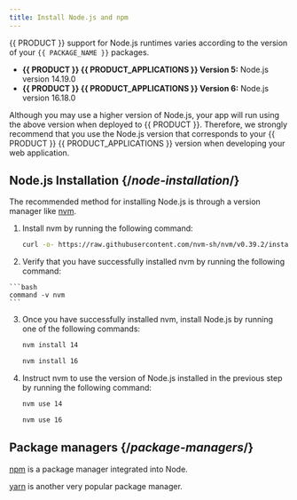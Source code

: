 ```yaml
---
title: Install Node.js and npm
---
```


{{ PRODUCT }} support for Node.js runtimes varies according to the version of your `{{ PACKAGE_NAME }}` packages.

-   **{{ PRODUCT }} {{ PRODUCT_APPLICATIONS }} Version 5:** Node.js version 14.19.0
-   **{{ PRODUCT }} {{ PRODUCT_APPLICATIONS }} Version 6:** Node.js version 16.18.0

Although you may use a higher version of Node.js, your app will run using the above version when deployed to {{ PRODUCT }}. Therefore, we strongly recommend that you use the Node.js version that corresponds to your {{ PRODUCT }} {{ PRODUCT_APPLICATIONS }} version when developing your web application.

## Node.js Installation {/*node-installation*/}

The recommended method for installing Node.js is through a version manager like [nvm](https://github.com/nvm-sh/nvm).

1.  Install nvm by running the following command:

    ```bash
    curl -o- https://raw.githubusercontent.com/nvm-sh/nvm/v0.39.2/install.sh | bash
    ```

2.   Verify that you have successfully installed nvm by running the following command:

    ```bash
    command -v nvm
    ```

3.  Once you have successfully installed nvm, install Node.js by running one of the following commands:

    <SnippetGroup>

    ```bash tabLabel={{ PRODUCT }}&nbsp;Version&nbsp;5
    nvm install 14
    ```
    ```bash tabLabel={{ PRODUCT }}&nbsp;Version&nbsp;6
    nvm install 16
    ```

    </SnippetGroup>

4.  Instruct nvm to use the version of Node.js installed in the previous step by running the following command:

    <SnippetGroup>

    ```bash tabLabel={{ PRODUCT }}&nbsp;Version&nbsp;5
    nvm use 14
    ```

    ```bash tabLabel={{ PRODUCT }}&nbsp;Version&nbsp;6
    nvm use 16
    ```
    </SnippetGroup>

## Package managers {/*package-managers*/}

[npm](https://www.npmjs.com/) is a package manager integrated into Node.

[yarn](https://classic.yarnpkg.com/en/docs/cli/) is another very popular package manager.

